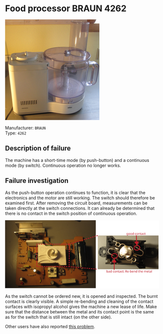 # Food processor BRAUN 4262

![](figures/overview.png)

Manufacturer: `BRAUN`    
Type: `4262`


## Description of failure
The machine has a short-time mode (by push-button) and a continuous mode (by switch). Continuous operation no longer works. 

## Failure investigation
As the push-button operation continues to function, it is clear that the electronics and the motor are still working. The switch should therefore be examined first. After removing the circuit board, measurements can be taken directly at the switch connections. It can already be determined that there is no contact in the switch position of continuous operation. 

![](figures/switch.png)

As the switch cannot be ordered new, it is opened and inspected. The burnt contact is clearly visible. A simple re-bending and cleaning of the contact surfaces with isopropyl alcohol gives the machine a new lease of life. Make sure that the distance between the metal and its contact point is the same as for the switch that is still intact (on the other side).

Other users have also reported [this problem](https://howtomendit.com/answers.php?id=293076).